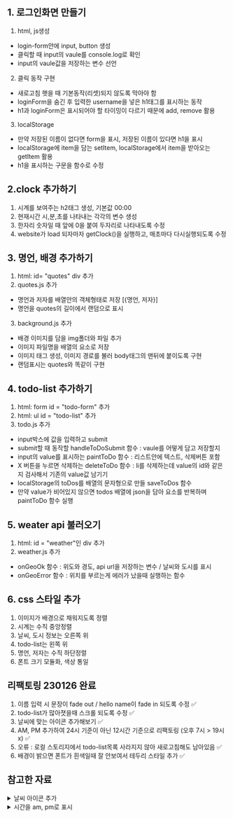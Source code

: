 ## 1. 로그인화면 만들기

1) html, js생성
- login-form안에 input, button 생성
- 클릭할 때 input의 vaule를 console.log로 확인
- input의 vaule값을 저장하는 변수 선언

2) 클릭 동작 구현
- 새로고침 햇을 때 기본동작(리셋)되지 않도록 막아야 함
- loginForm을 숨긴 후 입력한 username을 넣은 h1태그를 표시하는 동작
- h1과 loginForm은 표시되어야 할 타이밍이 다르기 때문에 add, remove 활용

3) localStorage
- 만약 저장된 이름이 없다면 form을 표시, 저장된 이름이 있다면 h1을 표시
- localStorage에 item을 담는 setItem, localStorage에서 item을 받아오는 getItem 활용
- h1을 표시하는 구문을 함수로 수정

## 2.clock 추가하기

1) 시계를 보여주는 h2태그 생성, 기본값 00:00
2) 현재시간 시,분,초를 나타내는 각각의 변수 생성
3) 한자리 숫자일 때 앞에 0을 붙여 두자리로 나타내도록 수정
4) website가 load 되자마자 getClock()을 실행하고, 매초마다 다시실행되도록 수정

## 3. 명언, 배경 추가하기

1) html: id= "quotes" div 추가
2) quotes.js 추가
  - 명언과 저자를 배열안의 객체형태로 저장 [{명언, 저자}]
  - 명언을 quotes의 길이에서 랜덤으로 표시
3) background.js 추가
  - 배경 이미지를 담을 img폴더와 파일 추가
  - 이미지 파일명을 배열의 요소로 저장
  - 이미지 태그 생성, 이미지 경로를 불러 body태그의 맨뒤에 붙이도록 구현
  - 랜덤표시는 quotes와 똑같이 구현

## 4. todo-list 추가하기

1) html: form id = "todo-form" 추가
2) html: ul id = "todo-list" 추가
3) todo.js 추가
  - input박스에 값을 입력하고 submit
  - submit할 때 동작할 handleToDoSubmit 함수 : vaule를 어떻게 담고 저장할지
  - input의 value를 표시하는 paintToDo 함수 : 리스트안에 텍스트, 삭제버튼 포함
  - X 버튼을 누르면 삭제하는 deleteToDo 함수 : li를 삭제하는데 value의 id와 같은지 검사해서 기존의 value값 남기기
  - localStorage의 toDos를 배열의 문자형으로 만들 saveToDos 함수
  - 만약 value가 비어있지 않으면 todos 배열에 json을 담아 요소를 반복하며 paintToDo 함수 실행

## 5. weater api 불러오기

1) html: id = "weather"인 div 추가
2) weather.js 추가
  - onGeoOk 함수  : 위도와 경도, api url을 저장하는 변수 / 날씨와 도시를 표시
  - onGeoError 함수 : 위치를 부르는게 에러가 났을때 실행하는 함수

## 6. css 스타일 추가

1) 이미지가 배경으로 채워지도록 정렬
2) 시계는 수직 중앙정렬
3) 날씨, 도시 정보는 오른쪽 위
4) todo-list는 왼쪽 위
5) 명언, 저자는 수직 하단정렬
6) 폰트 크기 모듈화, 색상 통일

## 리팩토링 230126 완료
1) 이름 입력 시 문장이 fade out / hello name이 fade in 되도록 수정 ✅
2) todo-list가 많아졋을때 스크롤 되도록 수정 ✅
3) 날씨에 맞는 아이콘 추가해보기 ✅ 
4) AM, PM 추가하여 24시 기준이 아닌 12시간 기준으로 리팩토링 (오후 7시 > 19시 x) ✅
5) 오류 : 로컬 스토리지에서 todo-list목록 사라지지 않아 새로고침해도 남아있음 ✅
6) 배경이 밝으면 폰트가 흰색일때 잘 안보여서 테두리 스타일 추가 ✅

## 참고한 자료
<details>
  <summary>날씨 아이콘 추가</summary>
  참고 : https://velog.io/@duckgus/Openweathermap.api-%EB%A5%BC-%ED%99%9C%EC%9A%A9%ED%95%B4-%EC%9B%B9%EC%82%AC%EC%9D%B4%ED%8A%B8%EC%97%90-%EC%8B%A4%EC%8B%9C%EA%B0%84-%EB%82%A0%EC%94%A8-%EC%95%84%EC%9D%B4%EC%BD%98-%EB%84%A3%EA%B8%B0
</details>

<details>
    <summary>시간을 am, pm로 표시</summary>
    참고 : https://velog.io/@duckgus/Openweathermap.api-%EB%A5%BC-%ED%99%9C%EC%9A%A9%ED%95%B4-%EC%9B%B9%EC%82%AC%EC%9D%B4%ED%8A%B8%EC%97%90-%EC%8B%A4%EC%8B%9C%EA%B0%84-%EB%82%A0%EC%94%A8-%EC%95%84%EC%9D%B4%EC%BD%98-%EB%84%A3%EA%B8%B0
</details>

